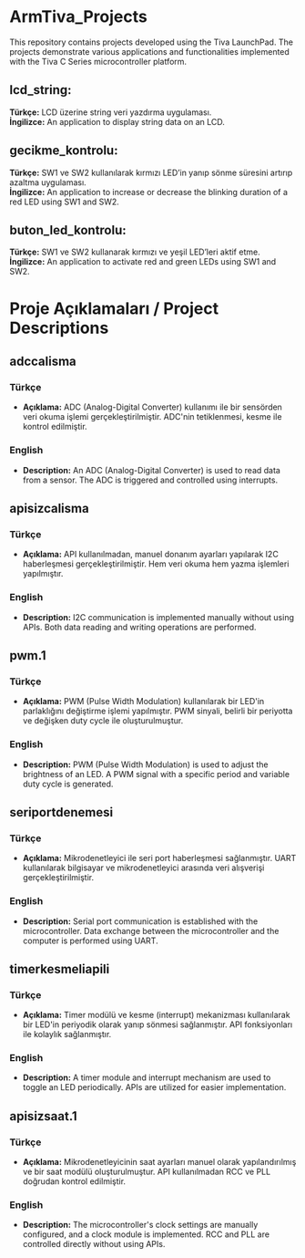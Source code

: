 # ArmTiva_Projects
 This repository contains projects developed using the Tiva LaunchPad. The projects demonstrate various applications and functionalities implemented with the Tiva C Series microcontroller platform.
 
## lcd_string:
**Türkçe:** LCD üzerine string veri yazdırma uygulaması.  
**İngilizce:** An application to display string data on an LCD.

## gecikme_kontrolu:
**Türkçe:** SW1 ve SW2 kullanılarak kırmızı LED’in yanıp sönme süresini artırıp azaltma uygulaması.  
**İngilizce:** An application to increase or decrease the blinking duration of a red LED using SW1 and SW2.

## buton_led_kontrolu:
**Türkçe:** SW1 ve SW2 kullanarak kırmızı ve yeşil LED’leri aktif etme.  
**İngilizce:** An application to activate red and green LEDs using SW1 and SW2.
# Proje Açıklamaları / Project Descriptions

## **adccalisma**
### Türkçe
- **Açıklama:** ADC (Analog-Digital Converter) kullanımı ile bir sensörden veri okuma işlemi gerçekleştirilmiştir. ADC'nin tetiklenmesi, kesme ile kontrol edilmiştir.
### English
- **Description:** An ADC (Analog-Digital Converter) is used to read data from a sensor. The ADC is triggered and controlled using interrupts.
  
## **apisizcalisma**
### Türkçe
- **Açıklama:** API kullanılmadan, manuel donanım ayarları yapılarak I2C haberleşmesi gerçekleştirilmiştir. Hem veri okuma hem yazma işlemleri yapılmıştır.
### English
- **Description:** I2C communication is implemented manually without using APIs. Both data reading and writing operations are performed.
  
## **pwm.1**
### Türkçe
- **Açıklama:** PWM (Pulse Width Modulation) kullanılarak bir LED'in parlaklığını değiştirme işlemi yapılmıştır. PWM sinyali, belirli bir periyotta ve değişken duty cycle ile oluşturulmuştur.
### English
- **Description:** PWM (Pulse Width Modulation) is used to adjust the brightness of an LED. A PWM signal with a specific period and variable duty cycle is generated.
  
##  **seriportdenemesi**
### Türkçe
- **Açıklama:** Mikrodenetleyici ile seri port haberleşmesi sağlanmıştır. UART kullanılarak bilgisayar ve mikrodenetleyici arasında veri alışverişi gerçekleştirilmiştir.
### English
- **Description:** Serial port communication is established with the microcontroller. Data exchange between the microcontroller and the computer is performed using UART.
  
## **timerkesmeliapili**
### Türkçe
- **Açıklama:** Timer modülü ve kesme (interrupt) mekanizması kullanılarak bir LED'in periyodik olarak yanıp sönmesi sağlanmıştır. API fonksiyonları ile kolaylık sağlanmıştır.
### English
- **Description:** A timer module and interrupt mechanism are used to toggle an LED periodically. APIs are utilized for easier implementation.
  
## **apisizsaat.1**
### Türkçe
- **Açıklama:** Mikrodenetleyicinin saat ayarları manuel olarak yapılandırılmış ve bir saat modülü oluşturulmuştur. API kullanılmadan RCC ve PLL doğrudan kontrol edilmiştir.
### English
- **Description:** The microcontroller's clock settings are manually configured, and a clock module is implemented. RCC and PLL are controlled directly without using APIs.
